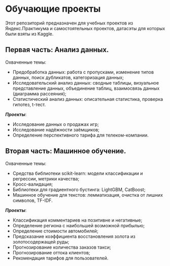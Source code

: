 # Обучающие проекты
Этот репозиторий предназначен для учебных проектов из Яндекс.Практикума и самостоятельных проектов, датасэты для которых были взяты из Kaggle.<br>
## Первая часть: **Анализ данных**.<br>
Охваченные темы:
- Предобработка данных: работа с пропусками, изменение типов данных, поиск дубликатов, категоризация данных;
- Исследовательский анализ данных: сводные таблицы, визуальное представление данных, объединение таблиц, взаимосвязь данных (диаграмма рассеяния);
- Статистический анализ данных: описательная статистика, проверка гипотез, t-тест.<br>

***Проекты***:<br>
- Исследование данных о продажах игр;
- Исследование надёжности заёмщиков;
- Определение перспективного тарифа для телеком-компании.<br>


## Вторая часть: **Машинное обучение**.<br>
Охваченные темы:
- Средства библиотеки scikit-learn: модели классификации и регрессии, метрики качества;
- Кросс-валидация;
- Библиотеки для градиентного бустинга: LightGBM, CatBoost;
- Машинное обучение для текстов: лемматизация, очистка от лишних символов, TF-IDF.

***Проекты***:<br>
- Классификация комментариев на позитивне и негативные;
- Определение региона с наибольшей возможной прибылью;
- Определение стоимости автомобилей;
- Предсказание коэффициента восстановления золота из золотосодержащей руды;
- Прогнозирование количества заказов такси;
- Прогнозирование оттока клиентов;
- Рекомендация тарифов для пользователей.
